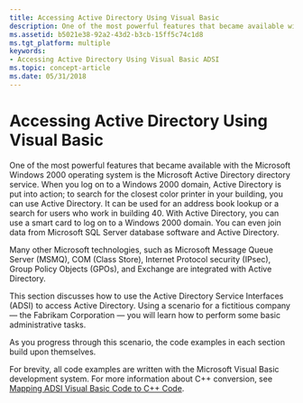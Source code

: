 ```yaml
---
title: Accessing Active Directory Using Visual Basic
description: One of the most powerful features that became available with the Microsoft Windows 2000 operating system is the Microsoft Active Directory directory service.
ms.assetid: b5021e38-92a2-43d2-b3cb-15ff5c74c1d8
ms.tgt_platform: multiple
keywords:
- Accessing Active Directory Using Visual Basic ADSI
ms.topic: concept-article
ms.date: 05/31/2018
---
```


# Accessing Active Directory Using Visual Basic

One of the most powerful features that became available with the Microsoft Windows 2000 operating system is the Microsoft Active Directory directory service. When you log on to a Windows 2000 domain, Active Directory is put into action; to search for the closest color printer in your building, you can use Active Directory. It can be used for an address book lookup or a search for users who work in building 40. With Active Directory, you can use a smart card to log on to a Windows 2000 domain. You can even join data from Microsoft SQL Server database software and Active Directory.

Many other Microsoft technologies, such as Microsoft Message Queue Server (MSMQ), COM (Class Store), Internet Protocol security (IPsec), Group Policy Objects (GPOs), and Exchange are integrated with Active Directory.

This section discusses how to use the Active Directory Service Interfaces (ADSI) to access Active Directory. Using a scenario for a fictitious company — the Fabrikam Corporation — you will learn how to perform some basic administrative tasks.

As you progress through this scenario, the code examples in each section build upon themselves.

For brevity, all code examples are written with the Microsoft Visual Basic development system. For more information about C++ conversion, see [Mapping ADSI Visual Basic Code to C++ Code](mapping-adsi-visual-basic-code-to-c-code.md).

 

 




